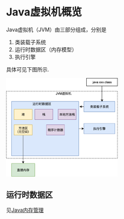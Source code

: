# Java虚拟机概览
Java虚拟机（JVM）由三部分组成，分别是
1. 类装载子系统
2. 运行时数据区（内存模型）
3. 执行引擎

具体可见下图所示.

<img src="./jvm-structure.png" width='60%'>

## 运行时数据区
见[Java内存管理](./memory-management.md)